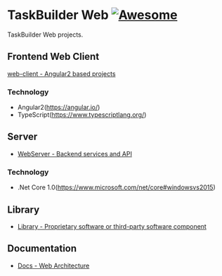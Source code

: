 # TaskBuilder Web [![Awesome](http://www.microarea.it/common/img2/logo-microarea-160.png)](http://www.microarea.it/)

TaskBuilder Web projects.

## Frontend Web Client
[web-client - Angular2 based projects](https://github.com/Microarea/Taskbuilder/tree/master/web-client)

### Technology
* Angular2(https://angular.io/)
* TypeScript(https://www.typescriptlang.org/)

## Server 
- [WebServer - Backend services and API](https://github.com/Microarea/Taskbuilder/tree/master/WebServer)

### Technology
* .Net Core 1.0(https://www.microsoft.com/net/core#windowsvs2015)

## Library
- [Library - Proprietary software or third-party software component](https://github.com/Microarea/Taskbuilder/tree/master/Library)

## Documentation
- [Docs - Web Architecture](https://github.com/Microarea/Taskbuilder/tree/master/Docs)